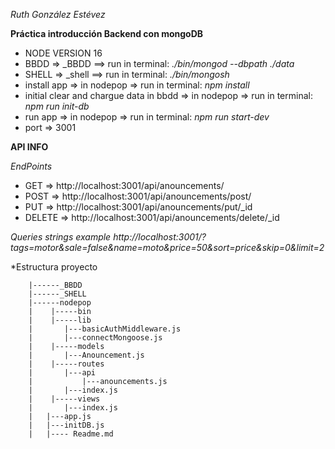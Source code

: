 *Ruth González Estévez*


**Práctica introducción Backend con mongoDB**

 - NODE VERSION 16
 - BBDD => _BBDD ==> run in terminal:  *./bin/mongod --dbpath ./data*
 - SHELL => _shell ==> run in terminal:   *./bin/mongosh*
 - install app => in nodepop => run in terminal: *npm install*
 - initial clear and chargue data in bbdd => in nodepop => run in terminal: *npm run init-db*
 - run app => in nodepop => run in terminal: *npm run start-dev*
 - port => 3001
 
**API INFO**

  *EndPoints*
 - GET => http://localhost:3001/api/anouncements/
 - POST => http://localhost:3001/api/anouncements/post/
 - PUT => http://localhost:3001/api/anouncements/put/_id
 - DELETE => http://localhost:3001/api/anouncements/delete/_id

 *Queries strings example*
 *http://localhost:3001/?tags=motor&sale=false&name=moto&price=50&sort=price&skip=0&limit=2*

*Estructura proyecto

        |------_BBDD
        |------_SHELL
        |------nodepop
        |    |-----bin
        |    |-----lib
        |       |---basicAuthMiddleware.js
        |       |---connectMongoose.js
        |    |-----models
        |       |---Anouncement.js
        |    |-----routes
        |       |---api
        |           |---anouncements.js
        |       |---index.js
        |    |-----views
        |       |---index.js
        |   |---app.js
        |   |---initDB.js
        |   |---- Readme.md
